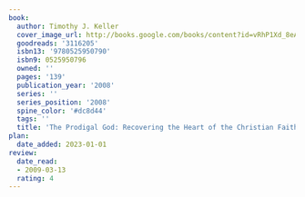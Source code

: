 ```yaml
---
book:
  author: Timothy J. Keller
  cover_image_url: http://books.google.com/books/content?id=vRhP1Xd_8eAC&printsec=frontcover&img=1&zoom=1&edge=curl&source=gbs_api
  goodreads: '3116205'
  isbn13: '9780525950790'
  isbn9: 0525950796
  owned: ''
  pages: '139'
  publication_year: '2008'
  series: ''
  series_position: '2008'
  spine_color: '#dc8d44'
  tags: ''
  title: 'The Prodigal God: Recovering the Heart of the Christian Faith'
plan:
  date_added: 2023-01-01
review:
  date_read:
  - 2009-03-13
  rating: 4
---
```

